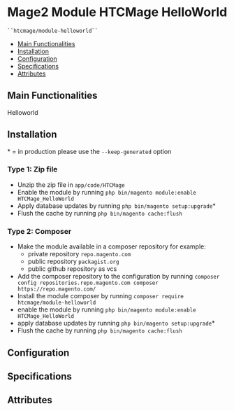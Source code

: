 # Mage2 Module HTCMage HelloWorld

    ``htcmage/module-helloworld``

 - [Main Functionalities](#markdown-header-main-functionalities)
 - [Installation](#markdown-header-installation)
 - [Configuration](#markdown-header-configuration)
 - [Specifications](#markdown-header-specifications)
 - [Attributes](#markdown-header-attributes)


## Main Functionalities
Helloworld

## Installation
\* = in production please use the `--keep-generated` option

### Type 1: Zip file

 - Unzip the zip file in `app/code/HTCMage`
 - Enable the module by running `php bin/magento module:enable HTCMage_HelloWorld`
 - Apply database updates by running `php bin/magento setup:upgrade`\*
 - Flush the cache by running `php bin/magento cache:flush`

### Type 2: Composer

 - Make the module available in a composer repository for example:
    - private repository `repo.magento.com`
    - public repository `packagist.org`
    - public github repository as vcs
 - Add the composer repository to the configuration by running `composer config repositories.repo.magento.com composer https://repo.magento.com/`
 - Install the module composer by running `composer require htcmage/module-helloworld`
 - enable the module by running `php bin/magento module:enable HTCMage_HelloWorld`
 - apply database updates by running `php bin/magento setup:upgrade`\*
 - Flush the cache by running `php bin/magento cache:flush`


## Configuration




## Specifications




## Attributes



